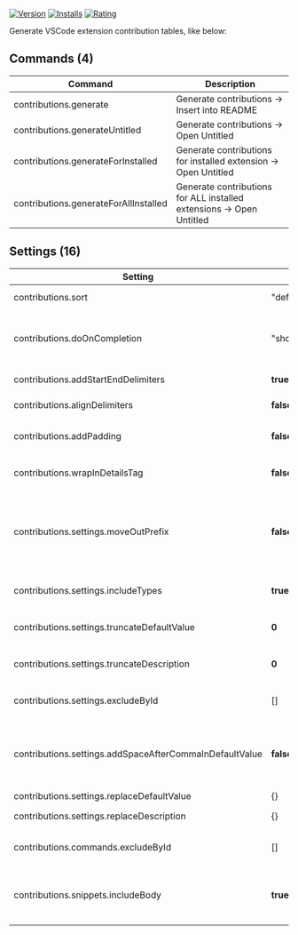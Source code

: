 [![Version](https://img.shields.io/visual-studio-marketplace/v/usernamehw.contributions)](https://marketplace.visualstudio.com/items?itemName=usernamehw.contributions)
[![Installs](https://img.shields.io/visual-studio-marketplace/i/usernamehw.contributions)](https://marketplace.visualstudio.com/items?itemName=usernamehw.contributions)
[![Rating](https://img.shields.io/visual-studio-marketplace/r/usernamehw.contributions)](https://marketplace.visualstudio.com/items?itemName=usernamehw.contributions)

Generate VSCode extension contribution tables, like below:

<!-- COMMANDS_START -->
## Commands (4)

|Command|Description|
|-|-|
|contributions.generate|Generate contributions -> Insert into README|
|contributions.generateUntitled|Generate contributions -> Open Untitled|
|contributions.generateForInstalled|Generate contributions for installed extension -> Open Untitled|
|contributions.generateForAllInstalled|Generate contributions for ALL installed extensions -> Open Untitled|
<!-- COMMANDS_END -->

<!-- SETTINGS_START -->
## Settings (16)

|Setting|Default|Description|
|-|-|-|
|contributions.sort|"default"|How to sort items in a table.|
|contributions.doOnCompletion|"showNotification"|What to do on finishing editing README file (after running `contributions.generate` command).|
|contributions.addStartEndDelimiters|**true**|Add start and end delimiters to the table.|
|contributions.alignDelimiters|**false**|Make pretty table. (Not pretty if the table is big)|
|contributions.addPadding|**false**|Add whitespaces between delimiters and content.|
|contributions.wrapInDetailsTag|**false**|Warp tables in `<details>` tag to look collapsed by default.|
|contributions.settings.moveOutPrefix|**false**|Move common extension prefix from the first settings table column. (VSMarketplace has bad rendering for wide tables).|
|contributions.settings.includeTypes|**true**|Whether to include setting `type` column or not.|
|contributions.settings.truncateDefaultValue|**0**|Truncate default value if it&#39;s bigger than this setting. (0 to disable).|
|contributions.settings.truncateDescription|**0**|Truncate description if it&#39;s bigger than this setting. (0 to disable).|
|contributions.settings.excludeById|\[\]|Exclude settings from generation (by setting key).|
|contributions.settings.addSpaceAfterCommaInDefaultValue|**false**|Add whitespace symbol after every comma symbol for object/arrays rendered in default value column in Settings table.|
|contributions.settings.replaceDefaultValue|\{\}|Replace setting value.|
|contributions.settings.replaceDescription|\{\}|Replace setting description.|
|contributions.commands.excludeById|\[\]|Exclude commands from generation (by `command` property).|
|contributions.snippets.includeBody|**true**|Whether to include snippet `body` column or not. When enabled - table is rendered with html `<table>` tags.|
<!-- SETTINGS_END -->